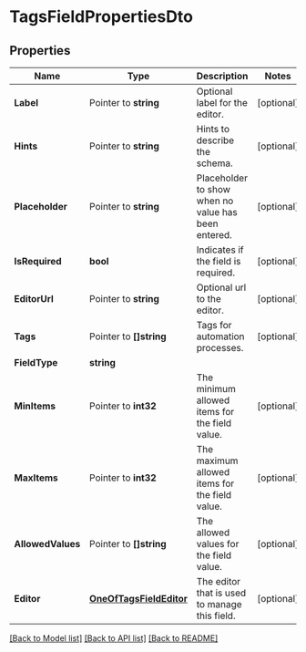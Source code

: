 # TagsFieldPropertiesDto

## Properties

Name | Type | Description | Notes
------------ | ------------- | ------------- | -------------
**Label** | Pointer to **string** | Optional label for the editor. | [optional] 
**Hints** | Pointer to **string** | Hints to describe the schema. | [optional] 
**Placeholder** | Pointer to **string** | Placeholder to show when no value has been entered. | [optional] 
**IsRequired** | **bool** | Indicates if the field is required. | [optional] 
**EditorUrl** | Pointer to **string** | Optional url to the editor. | [optional] 
**Tags** | Pointer to **[]string** | Tags for automation processes. | [optional] 
**FieldType** | **string** |  | 
**MinItems** | Pointer to **int32** | The minimum allowed items for the field value. | [optional] 
**MaxItems** | Pointer to **int32** | The maximum allowed items for the field value. | [optional] 
**AllowedValues** | Pointer to **[]string** | The allowed values for the field value. | [optional] 
**Editor** | [**OneOfTagsFieldEditor**](oneOf&lt;TagsFieldEditor&gt;.md) | The editor that is used to manage this field. | [optional] 

[[Back to Model list]](../README.md#documentation-for-models) [[Back to API list]](../README.md#documentation-for-api-endpoints) [[Back to README]](../README.md)


